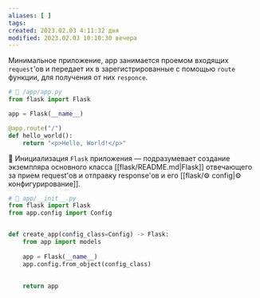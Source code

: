 ```yaml
---
aliases: [ ]
tags:
created: 2023.02.03 4:11:32 дня
modified: 2023.02.03 10:10:30 вечера
---
```


Минимальное приложение, app занимается проемом входящих `request`'ов и передает их в зарегистрированные с помощью `route` функции, для получения от них `responce`.

```python
# 📁 /app/app.py
from flask import Flask

app = Flask(__name__)

@app.route("/")
def hello_world():
    return "<p>Hello, World!</p>"
```


🍎 Инициализация `Flask` приложения — подразумевает создание экземпляра основного класса [[flask/README.md|Flask]] отвечающего за прием request'ов и отправку response'ов и его [[flask/⚙️ config|⚙️ конфигурирование]].


```python
# 📁 app/__init__.py
from flask import Flask
from app.config import Config


def create_app(config_class=Config) -> Flask:
    from app import models
	
    app = Flask(__name__)
    app.config.from_object(config_class)
	
	
    return app
```
